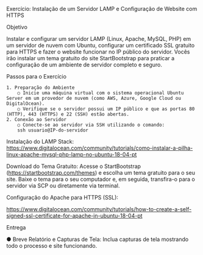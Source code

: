 Exercício: Instalação de um Servidor LAMP e Configuração de Website com HTTPS

Objetivo

Instalar e configurar um servidor LAMP (Linux, Apache, MySQL, PHP) em um servidor de nuvem com Ubuntu, configurar um certificado SSL gratuito para HTTPS e fazer o website funcionar no IP público do servidor. Vocês irão instalar um tema gratuito do site StartBootstrap para praticar a configuração de um ambiente de servidor completo e seguro.

Passos para o Exercício

    1. Preparação do Ambiente
        ○ Inicie uma máquina virtual com o sistema operacional Ubuntu Server em um provedor de nuvem (como AWS, Azure, Google Cloud ou DigitalOcean).
        ○ Verifique se o servidor possui um IP público e que as portas 80 (HTTP), 443 (HTTPS) e 22 (SSH) estão abertas.
    2. Conexão ao Servidor
        ○ Conecte-se ao servidor via SSH utilizando o comando:
        ssh usuario@IP-do-servidor

Instalação do LAMP Stack:
https://www.digitalocean.com/community/tutorials/como-instalar-a-pilha-linux-apache-mysql-php-lamp-no-ubuntu-18-04-pt

Download do Tema Gratuito: Acesse o StartBootstrap (https://startbootstrap.com/themes) e escolha um tema gratuito para o seu site. Baixe o tema para o seu computador e, em seguida, transfira-o para o servidor via SCP ou diretamente via terminal.

Configuração do Apache para HTTPS (SSL):

https://www.digitalocean.com/community/tutorials/how-to-create-a-self-signed-ssl-certificate-for-apache-in-ubuntu-18-04-pt

Entrega

● Breve Relatório e Capturas de Tela: Inclua capturas de tela mostrando todo o processo e site funcionando.
